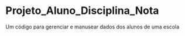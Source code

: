 # Projeto_Aluno_Disciplina_Nota
 Um código para gerenciar e manusear dados dos alunos de uma escola
